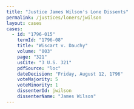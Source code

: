 ```yaml
---
title: "Justice James Wilson's Lone Dissents"
permalink: /justices/loners/jwilson
layout: cases
cases:
  - id: "1796-015"
    termId: "1796-08"
    title: "Wiscart v. Dauchy"
    volume: "003"
    page: "321"
    usCite: "3 U.S. 321"
    pdfSource: "loc"
    dateDecision: "Friday, August 12, 1796"
    voteMajority: 5
    voteMinority: 1
    dissenterId: jwilson
    dissenterName: "James Wilson"
---
```

